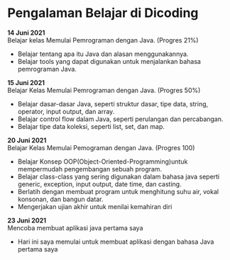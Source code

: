 # Pengalaman Belajar di Dicoding

**14 Juni 2021**<br>
Belajar kelas Memulai Pemrograman dengan Java. (Progres 21%)
* Belajar tentang apa itu Java dan alasan menggunakannya.
* Belajar tools yang dapat digunakan untuk menjalankan bahasa pemrograman Java.

**15 Juni 2021**<br>
Belajar Kelas Memulai Pemrograman dengan Java. (Progres 50%)
* Belajar dasar-dasar Java, seperti struktur dasar, tipe data, string, operator, input output, dan array.
* Belajar control flow dalam Java, seperti perulangan dan percabangan.
* Belajar tipe data koleksi, seperti list, set, dan map.

**20 Juni 2021**<br>
Belajar Kelas Memulai Pemograman dengan Java. (Progres 100)
* Belajar Konsep OOP(Object-Oriented-Programming)untuk mempermudah pengembangan sebuah program.
* Belajar class-class yang sering digunakan dalam bahasa java seperti generic, exception, input output, date time, dan casting.
* Berlatih dengan membuat program untuk menghitung suhu air, vokal konsonan, dan bangun datar.
* Mengerjakan ujian akhir untuk menilai kemahiran diri

**23 Juni 2021**<br>
Mencoba membuat aplikasi java pertama saya
* Hari ini saya memulai untuk membuat aplikasi dengan bahasa Java pertama saya
